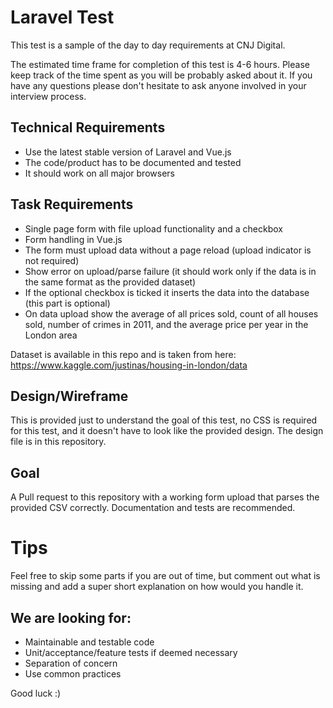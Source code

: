 # Laravel Test
This test is a sample of the day to day requirements at CNJ Digital.
  
The estimated time frame for completion of this test is 4-6 hours. Please keep track of the time spent as you will be probably asked about it. If you have any questions please don't hesitate to ask anyone involved in your interview process.

## Technical Requirements
 - Use the latest stable version of Laravel and Vue.js
 - The code/product has to be documented and tested
 - It should work on all major browsers
 
## Task Requirements
 - Single page form with file upload functionality and a checkbox
 - Form handling in Vue.js
 - The form must upload data without a page reload (upload indicator is not required)
 - Show error on upload/parse failure (it should work only if the data is in the same format as the provided dataset)
 - If the optional checkbox is ticked it inserts the data into the database (this part is optional)
 - On data upload show the average of all prices sold, count of all houses sold, number of crimes in 2011, and the average price per year in the London area
 
Dataset is available in this repo and is taken from here: https://www.kaggle.com/justinas/housing-in-london/data
 
## Design/Wireframe
This is provided just to understand the goal of this test, no CSS is required for this test, and it doesn't have to look like the provided design. The design file is in this repository.

## Goal
A Pull request to this repository with a working form upload that parses the provided CSV correctly. Documentation and tests are recommended.

# Tips
Feel free to skip some parts if you are out of time, but comment out what is missing and add a super short explanation on how would you handle it.

## We are looking for:
 - Maintainable and testable code
 - Unit/acceptance/feature tests if deemed necessary
 - Separation of concern
 - Use common practices

Good luck :)
